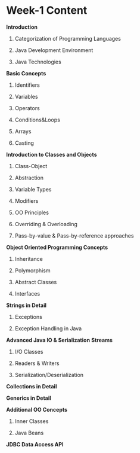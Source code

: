 # Week-1 Content
**Introduction**

1. Categorization of Programming Languages

2. Java Development Environment

3. Java Technologies

**Basic Concepts**

1. Identifiers

2. Variables

3. Operators

4. Conditions&Loops

5. Arrays

6. Casting

**Introduction to Classes and Objects**

1. Class-Object

2. Abstraction

3. Variable Types

4. Modifiers

5. OO Principles

6. Overriding & Overloading

7. Pass-by-value & Pass-by-reference approaches
	
**Object Oriented Programming Concepts**

1. Inheritance

2. Polymorphism

3. Abstract Classes

4. Interfaces
	
**Strings in Detail**

1. Exceptions

2. Exception Handling in Java
	
**Advanced Java IO & Serialization**
**Streams**

1. I/O Classes

2. Readers & Writers

3. Serialization/Deserialization

**Collections in Detail**

**Generics in Detail**

**Additional OO Concepts**

1. Inner Classes

2. Java Beans

**JDBC Data Access API**